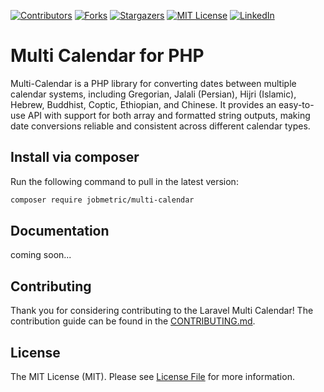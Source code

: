 [contributors-shield]: https://img.shields.io/github/contributors/jobmetric/multi-calendar.svg?style=for-the-badge
[contributors-url]: https://github.com/jobmetric/multi-calendar/graphs/contributors
[forks-shield]: https://img.shields.io/github/forks/jobmetric/multi-calendar.svg?style=for-the-badge&label=Fork
[forks-url]: https://github.com/jobmetric/multi-calendar/network/members
[stars-shield]: https://img.shields.io/github/stars/jobmetric/multi-calendar.svg?style=for-the-badge
[stars-url]: https://github.com/jobmetric/multi-calendar/stargazers
[license-shield]: https://img.shields.io/github/license/jobmetric/multi-calendar.svg?style=for-the-badge
[license-url]: https://github.com/jobmetric/multi-calendar/blob/master/LICENCE.md
[linkedin-shield]: https://img.shields.io/badge/-LinkedIn-blue.svg?style=for-the-badge&logo=linkedin&colorB=555
[linkedin-url]: https://linkedin.com/in/majidmohammadian

[![Contributors][contributors-shield]][contributors-url]
[![Forks][forks-shield]][forks-url]
[![Stargazers][stars-shield]][stars-url]
[![MIT License][license-shield]][license-url]
[![LinkedIn][linkedin-shield]][linkedin-url]

# Multi Calendar for PHP

Multi-Calendar is a PHP library for converting dates between multiple calendar systems, including Gregorian, Jalali (Persian), Hijri (Islamic), Hebrew, Buddhist, Coptic, Ethiopian, and Chinese.
It provides an easy-to-use API with support for both array and formatted string outputs, making date conversions reliable and consistent across different calendar types.

## Install via composer

Run the following command to pull in the latest version:
```bash
composer require jobmetric/multi-calendar
```

## Documentation

coming soon...

## Contributing

Thank you for considering contributing to the Laravel Multi Calendar! The contribution guide can be found in the [CONTRIBUTING.md](https://github.com/jobmetric/multi-calendar/blob/master/CONTRIBUTING.md).

## License

The MIT License (MIT). Please see [License File](https://github.com/jobmetric/multi-calendar/blob/master/LICENCE.md) for more information.
